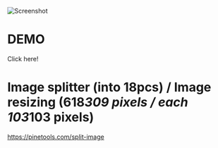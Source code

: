 ![Screenshot](https://github.com/leslieyjkim/Puzzle_DragDrop_18pcs/blob/main/main.png?raw=true)
# DEMO
Click here! 


# Image splitter (into 18pcs) / Image resizing (618*309 pixels / each 103*103 pixels)
https://pinetools.com/split-image

